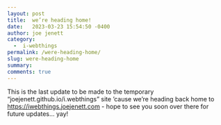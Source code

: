 ```yaml
---
layout: post
title:  we’re heading home!
date:   2023-03-23 15:54:50 -0400
author: joe jenett
category:
  -  i-webthings
permalink: /were-heading-home/
slug: were-heading-home
summary: 
comments: true
---
```

This is the last update to be made to the temporary “joejenett.github.io/i.webthings” site ’cause we’re heading back home  to <a href="https://iwebthings.joejenett.com">https://iwebthings.joejenett.com</a> - hope to see you soon over there for future updates... yay!